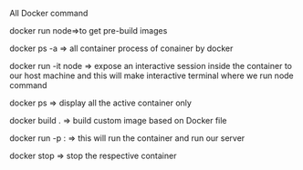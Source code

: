 All Docker command

docker run node=>to get pre-build images

docker ps -a => all container process of conainer by docker

docker run -it node => expose an interactive session inside the container to our host machine and this will make interactive terminal where we run node command

docker ps => display all the active container only

docker build . => build custom image based on Docker file

docker run -p <local-port>:<dockerfile-port> <imageid> => this will run the container and run our server

docker stop <container-name> => stop the respective container